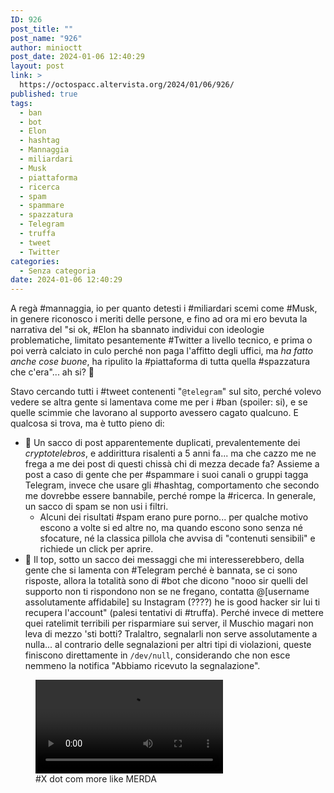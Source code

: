 ```yaml
---
ID: 926
post_title: ""
post_name: "926"
author: minioctt
post_date: 2024-01-06 12:40:29
layout: post
link: >
  https://octospacc.altervista.org/2024/01/06/926/
published: true
tags:
  - ban
  - bot
  - Elon
  - hashtag
  - Mannaggia
  - miliardari
  - Musk
  - piattaforma
  - ricerca
  - spam
  - spammare
  - spazzatura
  - Telegram
  - truffa
  - tweet
  - Twitter
categories:
  - Senza categoria
date: 2024-01-06 12:40:29
---
```

<!-- wp:paragraph -->
<p>A regà #mannaggia, io per quanto detesti i #miliardari scemi come #Musk, in genere riconosco i meriti delle persone, e fino ad ora mi ero bevuta la narrativa del "si ok, #Elon ha sbannato individui con ideologie problematiche, limitato pesantemente #Twitter a livello tecnico, e prima o poi verrà calciato in culo perché non paga l'affitto degli uffici, ma <em>ha fatto anche cose buone</em>, ha ripulito la #piattaforma di tutta quella #spazzatura che c'era"... ah si? 🤬️</p>
<!-- /wp:paragraph -->

<!-- wp:paragraph -->
<p>Stavo cercando tutti i #tweet contenenti "<code>@telegram</code>" sul sito, perché volevo vedere se altra gente si lamentava come me per i #ban (spoiler: si), e se quelle scimmie che lavorano al supporto avessero cagato qualcuno. E qualcosa si trova, ma è tutto pieno di:</p>
<!-- /wp:paragraph -->

<!-- wp:list -->
<ul><!-- wp:list-item -->
<li>💩️ Un sacco di post apparentemente duplicati, prevalentemente dei <em>cryptotelebros</em>, e addirittura risalenti a 5 anni fa... ma che cazzo me ne frega a me dei post di questi chissà chi di mezza decade fa? Assieme a post a caso di gente che per #spammare i suoi canali o gruppi tagga Telegram, invece che usare gli #hashtag, comportamento che secondo me dovrebbe essere bannabile, perché rompe la #ricerca. In generale, un sacco di spam se non usi i filtri.<!-- wp:list -->
<ul><!-- wp:list-item -->
<li>Alcuni dei risultati #spam erano pure porno... per qualche motivo escono a volte si ed altre no, ma quando escono sono senza né sfocature, né la classica pillola che avvisa di "contenuti sensibili" e richiede un click per aprire.</li>
<!-- /wp:list-item --></ul>
<!-- /wp:list --></li>
<!-- /wp:list-item -->

<!-- wp:list-item -->
<li>🎣️ Il top, sotto un sacco dei messaggi che mi interesserebbero, della gente che si lamenta con #Telegram perché è bannata, se ci sono risposte, allora la totalità sono di #bot che dicono "nooo sir quelli del supporto non ti rispondono non se ne fregano, contatta @[username assolutamente affidabile] su Instagram (????) he is good hacker sir lui ti recupera l'account" (palesi tentativi di #truffa). Perché invece di mettere quei ratelimit terribili per risparmiare sui server, il Muschio magari non leva di mezzo 'sti botti? Tralaltro, segnalarli non serve assolutamente a nulla... al contrario delle segnalazioni per altri tipi di violazioni, queste finiscono direttamente in <code>/dev/null</code>, considerando che non esce nemmeno la notifica "Abbiamo ricevuto la segnalazione".</li>
<!-- /wp:list-item --></ul>
<!-- /wp:list -->

<!-- wp:paragraph -->
<p></p>
<!-- /wp:paragraph -->

<!-- wp:video {"id":939} -->
<figure class="wp-block-video"><video controls src="https://octospacc.altervista.org/wp-content/uploads/2024/01/simplescreenrecorder-2024-01-06_12.35.13.mp4"></video><figcaption class="wp-element-caption">#X dot com more like MERDA</figcaption></figure>
<!-- /wp:video -->